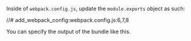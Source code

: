 Inside of `webpack.config.js`, update the `module.exports` object as such:

//# add_webpack_config:webpack.config.js:6,7,8

You can specify the output of the bundle like this.

